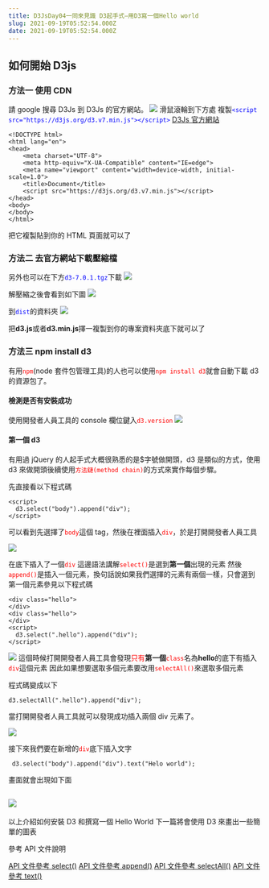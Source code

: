 ```yaml
---
title: D3JsDay04一同來見識 D3起手式—用D3寫一個Hello world
slug: 2021-09-19T05:52:54.000Z
date: 2021-09-19T05:52:54.000Z
---
```


## 如何開始 D3js

### 方法一 使用 CDN

請 google 搜尋 D3Js 到 D3Js 的官方網站。
![](https://filedn.eu/ll8NkasFkw1XVJBG2Fp9A1p/gatsby_image/ithome_2021/20210919_01.jpg)
滑鼠滾輪到下方處
複製<font color="blue">`<script src="https://d3js.org/d3.v7.min.js"></script>`</font>
[D3Js 官方網站](https://d3js.org/)

```html{numberLines: true}
<!DOCTYPE html>
<html lang="en">
<head>
    <meta charset="UTF-8">
    <meta http-equiv="X-UA-Compatible" content="IE=edge">
    <meta name="viewport" content="width=device-width, initial-scale=1.0">
    <title>Document</title>
    <script src="https://d3js.org/d3.v7.min.js"></script>
</head>
<body>
</body>
</html>
```

把它複製貼到你的 HTML 頁面就可以了

### 方法二 去官方網站下載壓縮檔

另外也可以在下方<font color="blue">`d3-7.0.1.tgz`</font>下載
![](https://filedn.eu/ll8NkasFkw1XVJBG2Fp9A1p/gatsby_image/ithome_2021/20210919_02.jpg)

解壓縮之後會看到如下圖
![](https://filedn.eu/ll8NkasFkw1XVJBG2Fp9A1p/gatsby_image/ithome_2021/20210919_03.jpg)

到<font color="blue">`dist`</font>的資料夾
![](https://filedn.eu/ll8NkasFkw1XVJBG2Fp9A1p/gatsby_image/ithome_2021/20210919_04.jpg)

把<b>d3.js</b>或者<b>d3.min.js</b>擇一複製到你的專案資料夾底下就可以了

### 方法三 npm install d3

有用<font color="red">`npm`</font>(node 套件包管理工具)的人也可以使用<font color="red">`npm install d3`</font>就會自動下載 d3 的資源包了。

#### 檢測是否有安裝成功

使用開發者人員工具的 console 欄位鍵入<font color="red">`d3.version`</font>
![](https://filedn.eu/ll8NkasFkw1XVJBG2Fp9A1p/gatsby_image/ithome_2021/20210919_05.jpg)

#### 第一個 d3

有用過 jQuery 的人起手式大概很熟悉的是$字號做開頭，d3 是類似的方式，使用 d3 來做開頭後續使用<font color="red">`方法鏈(method chain)`</font>的方式來實作每個步驟。

先直接看以下程式碼

```javascript{numberLines: true}
<script>
  d3.select("body").append("div");
</script>
```

可以看到先選擇了<font color="red">`body`</font>這個 tag，然後在裡面插入<font color="red">`div`</font>，於是打開開發者人員工具

![](https://filedn.eu/ll8NkasFkw1XVJBG2Fp9A1p/gatsby_image/ithome_2021/20210919_06.jpg)

在底下插入了一個<font color="red">`div`</font>
這邊語法講解<font color="red">`select()`</font>是選到<b>第一個</b>出現的元素
然後<font color="red">`append()`</font>是插入一個元素，換句話說如果我們選擇的元素有兩個一樣，只會選到第一個元素參見以下程式碼

```html{numberLines: true}
<div class="hello">
</div>
<div class="hello">
</div>
<script>
  d3.select(".hello").append("div");
</script>
```

![](https://filedn.eu/ll8NkasFkw1XVJBG2Fp9A1p/gatsby_image/ithome_2021/20210919_07.jpg)
這個時候打開開發者人員工具會發現<font color="red">只有</font><b>第一個</b><font color="red">`class`</font>名為<b>hello</b>的底下有插入<font color="red">`div`</font>這個元素
因此如果想要選取多個元素要改用<font color="red">`selectAll()`</font>來選取多個元素

程式碼變成以下

```html{numberLines: true}
d3.selectAll(".hello").append("div");
```

當打開開發者人員工具就可以發現成功插入兩個 div 元素了。

![](https://filedn.eu/ll8NkasFkw1XVJBG2Fp9A1p/gatsby_image/ithome_2021/20210919_08.jpg)

接下來我們要在新增的<font color="red">`div`</font>底下插入文字

```html{numberLines: true}
 d3.select("body").append("div").text("Helo world");
```

畫面就會出現如下面

## ![](https://filedn.eu/ll8NkasFkw1XVJBG2Fp9A1p/gatsby_image/ithome_2021/20210919_09.jpg)

以上介紹如何安裝 D3 和撰寫一個 Hello World 下一篇將會使用 D3 來畫出一些簡單的圖表

參考 API 文件說明

[API 文件參考 select()](https://github.com/d3/d3-selection/blob/v3.0.0/README.md#select)
[API 文件參考 append()](https://github.com/d3/d3-selection/blob/v3.0.0/README.md#selection_append)
[API 文件參考 selectAll()](https://github.com/d3/d3-selection/blob/v3.0.0/README.md#selection_selectAll)
[API 文件參考 text()](https://github.com/d3/d3-selection/blob/v3.0.0/README.md#selection_text)
